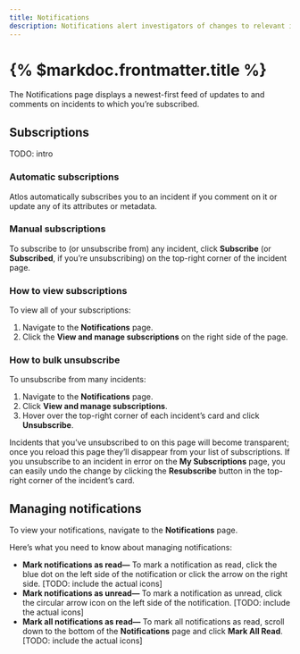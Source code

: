 ```yaml
---
title: Notifications 
description: Notifications alert investigators of changes to relevant incidents. 
---
```


# {% $markdoc.frontmatter.title %}

The Notifications page displays a newest-first feed of updates to and comments on incidents to which you’re subscribed.

## Subscriptions
TODO: intro

### Automatic subscriptions
Atlos automatically subscribes you to an incident if you comment on it or update any of its attributes or metadata. 

### Manual subscriptions
To subscribe to (or unsubscribe from) any incident, click **Subscribe** (or **Subscribed**, if you’re unsubscribing) on the top-right corner of the incident page. 
  
### How to view subscriptions
To view all of your subscriptions:
1. Navigate to the **Notifications** page.
2. Click the **View and manage subscriptions** on the right side of the page. 
   
### How to bulk unsubscribe
To unsubscribe from many incidents:
1. Navigate to the **Notifications** page. 
2. Click **View and manage subscriptions**.
3. Hover over the top-right corner of each incident’s card and click **Unsubscribe**. 

Incidents that you’ve unsubscribed to on this page will become transparent; once you reload this page they’ll disappear from your list of subscriptions. If you unsubscribe to an incident in error on the **My Subscriptions** page, you can easily undo the change by clicking the **Resubscribe** button in the top-right corner of the incident’s card. 

## Managing notifications 
To view your notifications, navigate to the **Notifications** page. 

Here’s what you need to know about managing notifications:
- **Mark notifications as read—** To mark a notification as read, click the blue dot on the left side of the notification or click the arrow on the right side. [TODO: include the actual icons]
- **Mark notifications as unread—** To mark a notification as unread, click the circular arrow icon on the left side of the notification. [TODO: include the actual icons]
- **Mark all notifications as read—** To mark all notifications as read, scroll down to the bottom of the **Notifications** page and click **Mark All Read**.  [TODO: include the actual icons]


